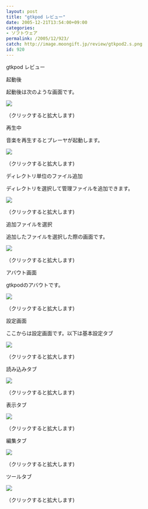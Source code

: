 ```yaml
---
layout: post
title: "gtkpod レビュー"
date: 2005-12-21T13:54:00+09:00
categories:
- ソフトウェア
permalink: /2005/12/923/
catch: http://image.moongift.jp/review/gtkpod2.s.png
id: 920
---
```

gtkpod レビュー  
<!--more-->

起動後

  

起動後は次のような画面です。

  

[![](http://image.moongift.jp/review/gtkpod11.s.png)](http://image.moongift.jp/review/gtkpod11.png)  
  
（クリックすると拡大します)

  

再生中

  

音楽を再生するとプレーヤが起動します。

  

[![](http://image.moongift.jp/review/gtkpod10.s.png)](http://image.moongift.jp/review/gtkpod10.png)  
  
（クリックすると拡大します)

  

ディレクトリ単位のファイル追加

  

ディレクトリを選択して管理ファイルを追加できます。

  

[![](http://image.moongift.jp/review/gtkpod9.s.png)](http://image.moongift.jp/review/gtkpod9.png)  
  
（クリックすると拡大します)

  

追加ファイルを選択

  

追加したファイルを選択した際の画面です。

  

[![](http://image.moongift.jp/review/gtkpod8.s.png)](http://image.moongift.jp/review/gtkpod8.png)  
  
（クリックすると拡大します)

  

アバウト画面

  

gtkpodのアバウトです。

  

[![](http://image.moongift.jp/review/gtkpod7.s.png)](http://image.moongift.jp/review/gtkpod7.png)  
  
（クリックすると拡大します)

  

設定画面

  

ここからは設定画面です。以下は基本設定タブ

  

[![](http://image.moongift.jp/review/gtkpod2.s.png)](http://image.moongift.jp/review/gtkpod2.png)  
  
（クリックすると拡大します)

  

読み込みタブ

  

[![](http://image.moongift.jp/review/gtkpod3.s.png)](http://image.moongift.jp/review/gtkpod3.png)  
  
（クリックすると拡大します)

  

表示タブ

  

  

[![](http://image.moongift.jp/review/gtkpod4.s.png)](http://image.moongift.jp/review/gtkpod4.png)  
  
（クリックすると拡大します)

  

編集タブ

  

  

[![](http://image.moongift.jp/review/gtkpod5.s.png)](http://image.moongift.jp/review/gtkpod5.png)  
  
（クリックすると拡大します)

  

ツールタブ

  

  

[![](http://image.moongift.jp/review/gtkpod6.s.png)](http://image.moongift.jp/review/gtkpod6.png)  
  
（クリックすると拡大します)

